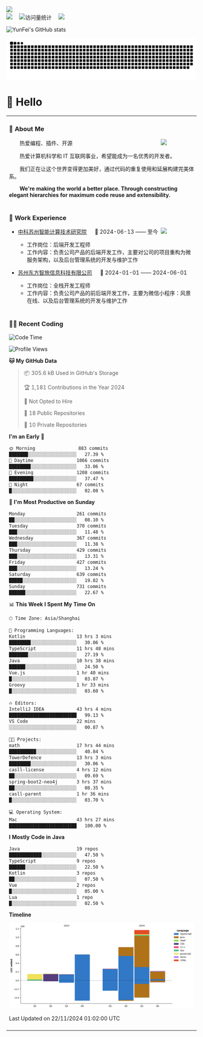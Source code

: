   <!-- dynamic typing effect 动态打字效果 -->
  <div>
    <a href="http://yunfei.plus">
      <img src="https://readme-typing-svg.demolab.com?font=Fira+Code&pause=1000&width=435&lines=console.log(%22Hello%2C%20World%22);祝您今天愉快!&center=true&size=27" />
    </a>
  </div>

  <div>
    <a href="http://yunfei.plus/"><img src="https://img.shields.io/badge/Website-博客-8c36db" /></a>&emsp;
    <!-- visitor -->
    <img src="https://komarev.com/ghpvc/?username=yunfeidog&label=Views&color=orange&style=flat" alt="访问量统计" />&emsp;
    <!-- wakatime -->    
    <a href="https://wakatime.com/@yunfeidog"><img src="https://wakatime.com/badge/user/42d0678c-368b-448b-9a77-5d21c5b55352.svg" /></a>
  </div>

![YunFei's GitHub stats](https://github-readme-stats.vercel.app/api?username=yunfeidog)

![snake](./dist/github-contribution-grid-snake.svg)

#  🙋 Hello

<table>


<tr><td>

### 🤺 About Me

<img align="right" width="88" src="https://cdn.jsdelivr.net/gh/yunfeidog/yunfeidog/assets/images/jobs.png" />

<p>&emsp;&emsp;热爱编程、插件、开源</p>
<p>&emsp;&emsp;热爱计算机科学和 IT 互联网事业，希望能成为一名优秀的开发者。</p>
<p>&emsp;&emsp;我们正在让这个世界变得更加美好，通过代码的重复使用和延展构建完美体系。</p>
<p>&emsp;&emsp;<strong>We're making the world a better place. Through constructing elegant hierarchies for maximum code reuse and extensibility.</strong></p>

</td></tr> 

<tr><td>

### 🏢 Work Experience

<img align="right" width="88" src="https://cdn.jsdelivr.net/gh/yunfeidog/yunfeidog/assets/images/yuanze.png" />

- [中科苏州智能计算技术研究院](http://iict.ac.cn/sy) &emsp; 📌 2024-06-13 —— 至今

  - 工作岗位：后端开发工程师
  - 工作内容：负责公司产品的后端开发工作，主要对公司的项目重构为微服务架构，以及后台管理系统的开发与维护工作

- [苏州东方智旅信息科技有限公司](http://www.leyoobao.com/) &emsp; 📌 2024-01-01 —— 2024-06-01

    - 工作岗位：全栈开发工程师
    - 工作内容：负责公司产品的前后端开发工作，主要为微信小程序：风景在线、以及后台管理系统的开发与维护工作


</td></tr>

<tr><td>

### 👩‍💻 Recent Coding
<!--START_SECTION:waka-->
![Code Time](http://img.shields.io/badge/Code%20Time-2%2C109%20hrs%207%20mins-blue)

![Profile Views](http://img.shields.io/badge/Profile%20Views-0-blue)

**🐱 My GitHub Data** 

> 📦 305.6 kB Used in GitHub's Storage 
 > 
> 🏆 1,181 Contributions in the Year 2024
 > 
> 🚫 Not Opted to Hire
 > 
> 📜 18 Public Repositories 
 > 
> 🔑 10 Private Repositories 
 > 
**I'm an Early 🐤** 

```text
🌞 Morning                883 commits         ███████░░░░░░░░░░░░░░░░░░   27.39 % 
🌆 Daytime                1066 commits        ████████░░░░░░░░░░░░░░░░░   33.06 % 
🌃 Evening                1208 commits        █████████░░░░░░░░░░░░░░░░   37.47 % 
🌙 Night                  67 commits          █░░░░░░░░░░░░░░░░░░░░░░░░   02.08 % 
```
📅 **I'm Most Productive on Sunday** 

```text
Monday                   261 commits         ██░░░░░░░░░░░░░░░░░░░░░░░   08.10 % 
Tuesday                  370 commits         ███░░░░░░░░░░░░░░░░░░░░░░   11.48 % 
Wednesday                367 commits         ███░░░░░░░░░░░░░░░░░░░░░░   11.38 % 
Thursday                 429 commits         ███░░░░░░░░░░░░░░░░░░░░░░   13.31 % 
Friday                   427 commits         ███░░░░░░░░░░░░░░░░░░░░░░   13.24 % 
Saturday                 639 commits         █████░░░░░░░░░░░░░░░░░░░░   19.82 % 
Sunday                   731 commits         ██████░░░░░░░░░░░░░░░░░░░   22.67 % 
```


📊 **This Week I Spent My Time On** 

```text
🕑︎ Time Zone: Asia/Shanghai

💬 Programming Languages: 
Kotlin                   13 hrs 3 mins       ████████░░░░░░░░░░░░░░░░░   30.06 % 
TypeScript               11 hrs 48 mins      ███████░░░░░░░░░░░░░░░░░░   27.19 % 
Java                     10 hrs 38 mins      ██████░░░░░░░░░░░░░░░░░░░   24.50 % 
Vue.js                   1 hr 40 mins        █░░░░░░░░░░░░░░░░░░░░░░░░   03.87 % 
Groovy                   1 hr 33 mins        █░░░░░░░░░░░░░░░░░░░░░░░░   03.60 % 

🔥 Editors: 
IntelliJ IDEA            43 hrs 4 mins       █████████████████████████   99.13 % 
VS Code                  22 mins             ░░░░░░░░░░░░░░░░░░░░░░░░░   00.87 % 

🐱‍💻 Projects: 
math                     17 hrs 44 mins      ██████████░░░░░░░░░░░░░░░   40.84 % 
TowerDefence             13 hrs 3 mins       ████████░░░░░░░░░░░░░░░░░   30.06 % 
casll-license            4 hrs 12 mins       ██░░░░░░░░░░░░░░░░░░░░░░░   09.69 % 
spring-boot2-neo4j       3 hrs 37 mins       ██░░░░░░░░░░░░░░░░░░░░░░░   08.35 % 
casll-parent             1 hr 36 mins        █░░░░░░░░░░░░░░░░░░░░░░░░   03.70 % 

💻 Operating System: 
Mac                      43 hrs 27 mins      █████████████████████████   100.00 % 
```

**I Mostly Code in Java** 

```text
Java                     19 repos            ████████████░░░░░░░░░░░░░   47.50 % 
TypeScript               9 repos             ██████░░░░░░░░░░░░░░░░░░░   22.50 % 
Kotlin                   3 repos             ██░░░░░░░░░░░░░░░░░░░░░░░   07.50 % 
Vue                      2 repos             █░░░░░░░░░░░░░░░░░░░░░░░░   05.00 % 
Lua                      1 repo              █░░░░░░░░░░░░░░░░░░░░░░░░   02.50 % 
```



**Timeline**

![Lines of Code chart](https://raw.githubusercontent.com/yunfeidog/yunfeidog/main/assets/bar_graph.png)


 Last Updated on 22/11/2024 01:02:00 UTC
<!--END_SECTION:waka-->

</td></tr>




<tr><td>

